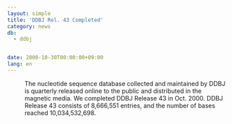 ```yaml
---
layout: simple
title: 'DDBJ Rel. 43 Completed'
category: news
db:
  - ddbj


date: 2000-10-30T00:00:00+09:00
lang: en
---
```


<dd>The nucleotide sequence database collected and maintained by DDBJ is quarterly released online to the public and distributed in the magnetic media. We completed DDBJ Release 43 in Oct. 2000. DDBJ Release 43 consists of 8,666,551 entries, and the number of bases reached 10,034,532,698.</dd>
